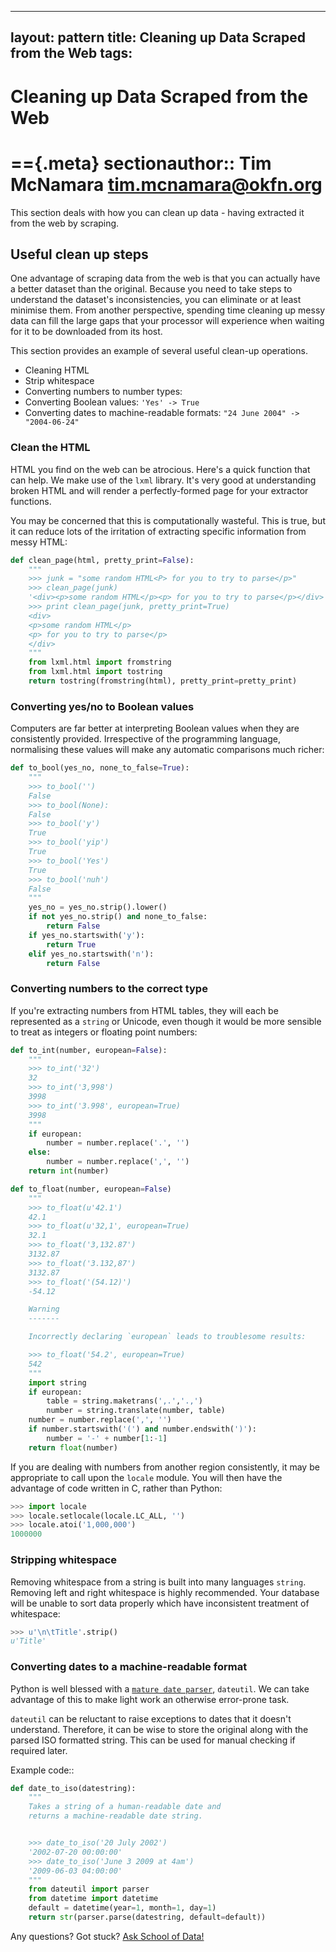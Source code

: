 
---
layout: pattern
title: Cleaning up Data Scraped from the Web
tags: 
---





Cleaning up Data Scraped from the Web
=====================================

=={.meta}
sectionauthor:: Tim McNamara <tim.mcnamara@okfn.org>
==

This section deals with how you can clean up data - having extracted it from the web by scraping.

Useful clean up steps
---------------------

One advantage of scraping data from the web is that you can actually  have a better dataset than the original. Because you need to take steps to understand the dataset's inconsistencies, you can eliminate or at least minimise them. From another perspective, spending time cleaning up  messy data can fill the large gaps that your processor will experience when waiting for it to be downloaded from its host.

This section provides an example of several useful clean-up operations.

* Cleaning HTML
* Strip whitespace
* Converting numbers to number types:
* Converting Boolean values: `'Yes' -> True`
* Converting dates to machine-readable formats: `"24 June 2004" -> "2004-06-24"`

### Clean the HTML

HTML you find on the web can be atrocious. Here's a quick function that can help. We make use of the `lxml` library. It's very good at understanding broken HTML and will render a perfectly-formed page for your extractor functions.

You may be concerned that this is computationally wasteful. This is true, but it can reduce lots of the irritation of extracting specific information from messy HTML:

```python
def clean_page(html, pretty_print=False):
	"""
	>>> junk = "some random HTML<P> for you to try to parse</p>"
	>>> clean_page(junk)
	'<div><p>some random HTML</p><p> for you to try to parse</p></div>'
	>>> print clean_page(junk, pretty_print=True)
	<div>
	<p>some random HTML</p>
	<p> for you to try to parse</p>
	</div>
	"""
	from lxml.html import fromstring
	from lxml.html import tostring
	return tostring(fromstring(html), pretty_print=pretty_print)
```

### Converting yes/no to Boolean values

Computers are far better at interpreting Boolean values when they are consistently provided. Irrespective of the programming language, normalising these values will make any automatic comparisons much richer:

```python
def to_bool(yes_no, none_to_false=True):
	"""
	>>> to_bool('')
	False
	>>> to_bool(None):
	False
	>>> to_bool('y')
	True
	>>> to_bool('yip')
	True
	>>> to_bool('Yes')
	True
	>>> to_bool('nuh')
	False
	"""
	yes_no = yes_no.strip().lower()
	if not yes_no.strip() and none_to_false:
		return False
	if yes_no.startswith('y'):
		return True
	elif yes_no.startswith('n'):
		return False
```

### Converting numbers to the correct type

If you're extracting numbers from HTML tables, they will each be represented as a `string` or Unicode, even though it would be more sensible to treat as integers or floating point numbers:

```python
def to_int(number, european=False):
	""" 
	>>> to_int('32')
	32
	>>> to_int('3,998')
	3998
	>>> to_int('3.998', european=True)
	3998
	"""
	if european:
		number = number.replace('.', '')
	else:
		number = number.replace(',', '')
	return int(number)

def to_float(number, european=False)
	"""
	>>> to_float(u'42.1')
	42.1
	>>> to_float(u'32,1', european=True)
	32.1
	>>> to_float('3,132.87')
	3132.87
	>>> to_float('3.132,87')
	3132.87
	>>> to_float('(54.12)')
	-54.12

	Warning
	-------

	Incorrectly declaring `european` leads to troublesome results:

	>>> to_float('54.2', european=True)
	542
	"""
	import string
	if european:
		table = string.maketrans(',.','.,')
		number = string.translate(number, table)
	number = number.replace(',', '')
	if number.startswith('(') and number.endswith(')'):
		number = '-' + number[1:-1]
	return float(number)
```

If you are dealing with numbers from another region consistently, it may be appropriate to call upon the `locale` module. You will then have the advantage of code written in C, rather than Python:

```python
>>> import locale
>>> locale.setlocale(locale.LC_ALL, '')
>>> locale.atoi('1,000,000')
1000000
```

### Stripping whitespace

Removing whitespace from a string is built into many languages `string`. Removing left and right whitespace is highly  recommended. Your database will be unable to sort data properly which have inconsistent treatment of whitespace:

```python
>>> u'\n\tTitle'.strip()
u'Title'
```

### Converting dates to a machine-readable format

Python is well blessed with a [`mature date parser`](http://www.labix.org/python-dateutil), `dateutil`. We can take advantage of this to make light work an otherwise error-prone task.

`dateutil` can be reluctant to raise exceptions to dates that it doesn't understand. Therefore, it can be wise to store the original along with the parsed ISO formatted string. This can be used for manual checking if required later.

Example code::

```python
def date_to_iso(datestring):
	"""
	Takes a string of a human-readable date and
	returns a machine-readable date string.


	>>> date_to_iso('20 July 2002')
	'2002-07-20 00:00:00'
	>>> date_to_iso('June 3 2009 at 4am')
	'2009-06-03 04:00:00'
	"""
	from dateutil import parser
	from datetime import datetime
	default = datetime(year=1, month=1, day=1)
	return str(parser.parse(datestring, default=default))
```

<div class="alert alert-info">Any questions? Got stuck? <a class="btn btn-large btn-info" href="http://ask.schoolofdata.org">Ask School of Data!</a></div>
